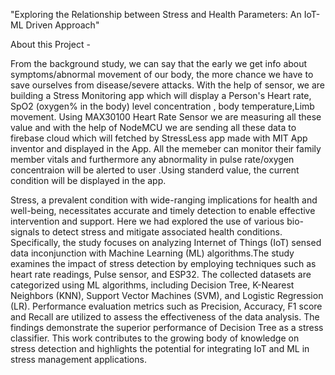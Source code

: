 "Exploring the Relationship between Stress and Health Parameters: An IoT-ML Driven Approach"


About this Project -

From the background study, we can say that the early we get info about symptoms/abnormal movement of our body, the more chance we have to save ourselves from disease/severe attacks. With the help of sensor, we are building a Stress Monitoring app which will display a Person's Heart rate, SpO2 (oxygen% in the body) level concentration , body temperature,Limb movement. Using MAX30100 Heart Rate Sensor we are measuring all these value and with the help of NodeMCU we are sending all these data to firebase cloud which will fetched by StressLess app made with MIT App inventor and displayed in the App. All the memeber can monitor their family member vitals and furthermore any abnormality in pulse rate/oxygen concentraion will be alerted to user .Using standerd value, the current condition will be displayed in the app.

Stress, a prevalent condition with wide-ranging implications for health and well-being, necessitates accurate and timely detection to enable effective intervention and support. Here we had explored the use of various bio-signals to detect stress and mitigate associated health conditions. Specifically, the study focuses on analyzing Internet of Things (IoT) sensed data inconjunction with Machine Learning (ML) algorithms.The study examines the impact of stress detection by employing techniques such as heart rate readings, Pulse sensor, and ESP32. The collected datasets are categorized using ML algorithms, including Decision Tree, K-Nearest Neighbors (KNN), Support Vector Machines (SVM), and Logistic Regression (LR). Performance evaluation metrics such as Precision, Accuracy, F1 score and Recall are utilized to assess the effectiveness of the data analysis. The findings demonstrate the superior performance of Decision Tree as a stress classifier.
This work contributes to the growing body of knowledge on stress detection and highlights the potential for integrating IoT and ML in stress management applications.
